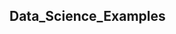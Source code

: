 Data_Science_Examples
----------------------------------------------------------------------------------------------------------------------

